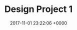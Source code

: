 ---
layout: post
title:  "Design Project 1"
date:   2017-11-01 23:22:06 +0000
categories: design
img_ext: /projects/logo01.jpg
permalink: /projects/test
---